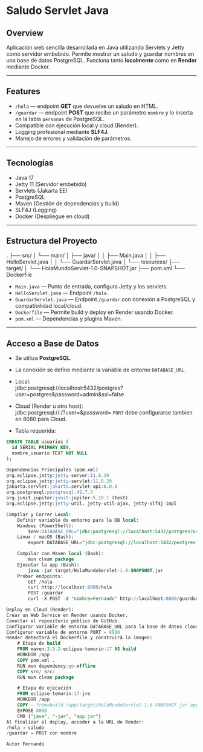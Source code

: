 # Saludo Servlet Java

## Overview
Aplicación web sencilla desarrollada en Java utilizando Servlets y Jetty como servidor embebido. Permite mostrar un saludo y guardar nombres en una base de datos PostgreSQL. Funciona tanto **localmente** como en **Render** mediante Docker.

---

## Features

- `/hola` — endpoint **GET** que devuelve un saludo en HTML.
- `/guardar` — endpoint **POST** que recibe un parámetro `nombre` y lo inserta en la tabla `personas` de PostgreSQL.
- Compatible con ejecución local y cloud (Render).
- Logging profesional mediante **SLF4J**.
- Manejo de errores y validación de parámetros.

---

## Tecnologías

- Java 17
- Jetty 11 (Servidor embebido)
- Servlets (Jakarta EE)
- PostgreSQL
- Maven (Gestión de dependencias y build)
- SLF4J (Logging)
- Docker (Despliegue en cloud)

---

## Estructura del Proyecto

.
├── src/
│ └── main/
│ ├── java/
│ │ ├── Main.java
│ │ ├── HelloServlet.java
│ │ └── GuardarServlet.java
│ └── resources/
├── target/
│ └── HolaMundoServlet-1.0-SNAPSHOT.jar
├── pom.xml
└── Dockerfile


- `Main.java` — Punto de entrada, configura Jetty y los servlets.  
- `HelloServlet.java` — Endpoint `/hola`.  
- `GuardarServlet.java` — Endpoint `/guardar` con conexión a PostgreSQL y compatibilidad local/cloud.  
- `Dockerfile` — Permite build y deploy en Render usando Docker.  
- `pom.xml` — Dependencias y plugins Maven.  

---

## Acceso a Base de Datos

- Se utiliza **PostgreSQL**.  
- La conexión se define mediante la variable de entorno `DATABASE_URL`.  
- Local:  
    jdbc:postgresql://localhost:5432/postgres?user=postgres&password=admin&ssl=false
- Cloud (Render u otro host):  
    jdbc:postgresql://<HOST>:<PORT>/<DB>?user=<USER>&password=<PASSWORD>
    `PORT` debe configurarse tambien en 8080 para Cloud.

- Tabla requerida:
```sql
CREATE TABLE usuarios (
  id SERIAL PRIMARY KEY,
  nombre_usuario TEXT NOT NULL
);

Dependencias Principales (pom.xml)
org.eclipse.jetty:jetty-server:11.0.20
org.eclipse.jetty:jetty-servlet:11.0.20
jakarta.servlet:jakarta.servlet-api:6.0.0
org.postgresql:postgresql:42.7.3
org.junit.jupiter:junit-jupiter:5.10.1 (test)
org.eclipse.jetty:jetty-util, jetty-util-ajax, jetty-slf4j-impl

Compilar y Correr Local:
    Definir variable de entorno para la DB local:
    Windows (PowerShell):
        $env:DATABASE_URL="jdbc:postgresql://localhost:5432/postgres?user=postgres&password=admin&ssl=false"
    Linux / macOS (Bash):
        export DATABASE_URL="jdbc:postgresql://localhost:5432/postgres?user=postgres&password=admin&ssl=false"

    Compilar con Maven local (Bash):
        mvn clean package
    Ejecutar la app (Bash):
        java -jar target/HolaMundoServlet-1.0-SNAPSHOT.jar
    Probar endpoints:
        GET /hola
        curl http://localhost:8080/hola
        POST /guardar
        curl -X POST -d "nombre=Fernando" http://localhost:8080/guardar

Deploy en Cloud (Render):
Crear un Web Service en Render usando Docker.
Conectar el repositorio público de GitHub.
Configurar variable de entorno DATABASE_URL para la base de datos cloud.
Configurar variable de entorno PORT = 8080
Render detectará el Dockerfile y construirá la imagen:
    # Etapa de build
    FROM maven:3.9.2-eclipse-temurin-17 AS build
    WORKDIR /app
    COPY pom.xml .
    RUN mvn dependency:go-offline
    COPY src/ src/
    RUN mvn clean package

    # Etapa de ejecución
    FROM eclipse-temurin:17-jre
    WORKDIR /app
    COPY --from=build /app/target/HolaMundoServlet-1.0-SNAPSHOT.jar app.jar
    EXPOSE 8080
    CMD ["java", "-jar", "app.jar"]
Al finalizar el deploy, acceder a la URL de Render:
/hola → saludo
/guardar → POST con nombre

Autor Fernando